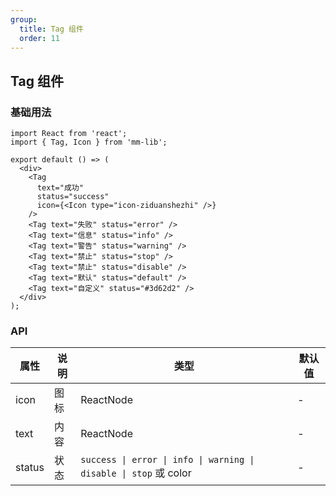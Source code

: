 ```yaml
---
group:
  title: Tag 组件
  order: 11
---
```


## Tag 组件

### 基础用法

```tsx
import React from 'react';
import { Tag, Icon } from 'mm-lib';

export default () => (
  <div>
    <Tag
      text="成功"
      status="success"
      icon={<Icon type="icon-ziduanshezhi" />}
    />
    <Tag text="失败" status="error" />
    <Tag text="信息" status="info" />
    <Tag text="警告" status="warning" />
    <Tag text="禁止" status="stop" />
    <Tag text="禁止" status="disable" />
    <Tag text="默认" status="default" />
    <Tag text="自定义" status="#3d62d2" />
  </div>
);
```

### API

| 属性   | 说明 | 类型                                                              | 默认值 |
| ------ | ---- | ----------------------------------------------------------------- | ------ |
| icon   | 图标 | ReactNode                                                         | -      |
| text   | 内容 | ReactNode                                                         | -      |
| status | 状态 | `success \| error \| info \| warning \| disable \| stop` 或 color | -      |
